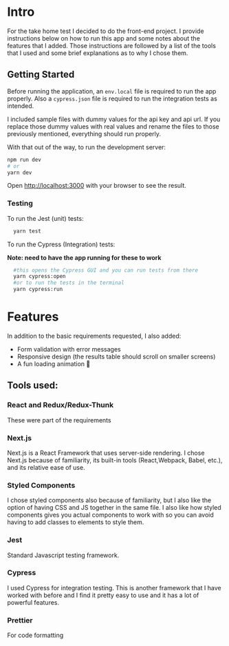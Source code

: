 # Intro

For the take home test I decided to do the front-end project. I provide instructions below on how to run this app and some notes about the features that I added. Those instructions are followed by a list of the tools that I used and some brief explanations as to why I chose them.

## Getting Started

Before running the application, an `env.local` file is required to run the app properly. Also a `cypress.json` file is required to run the integration tests as intended.

I included sample files with dummy values for the api key and api url. If you replace those dummy values with real values and rename the files to those previously mentioned, everything should run properly.

With that out of the way, to run the development server:

```bash
npm run dev
# or
yarn dev
```

Open [http://localhost:3000](http://localhost:3000) with your browser to see the result.

### Testing

To run the Jest (unit) tests:

```bash
  yarn test
```

To run the Cypress (Integration) tests:

**Note: need to have the app running for these to work**

```bash
  #this opens the Cypress GUI and you can run tests from there
  yarn cypress:open
  #or to run the tests in the terminal
  yarn cypress:run
```

# Features

In addition to the basic requirements requested, I also added:

- Form validation with error messages
- Responsive design (the results table should scroll on smaller screens)
- A fun loading animation 🙂

## Tools used:

### React and Redux/Redux-Thunk

These were part of the requirements

### Next.js

Next.js is a React Framework that uses server-side rendering. I chose Next.js because of familiarity, its built-in tools (React,Webpack, Babel, etc.), and its relative ease of use.

### Styled Components

I chose styled components also because of familiarity, but I also like the option of having CSS and JS together in the same file. I also like how styled components gives you actual components to work with so you can avoid having to add classes to elements to style them.

### Jest

Standard Javascript testing framework.

### Cypress

I used Cypress for integration testing. This is another framework that I have worked with before and I find it pretty easy to use and it has a lot of powerful features.

### Prettier

For code formatting
